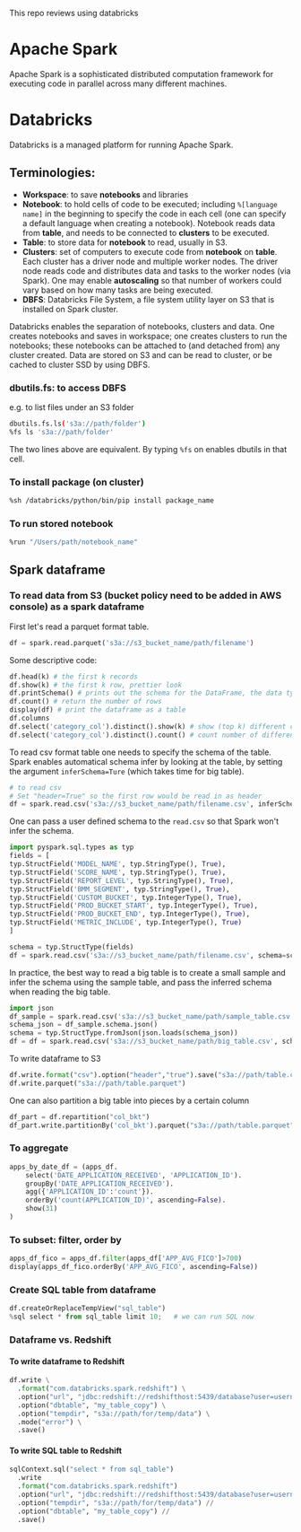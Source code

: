 This repo reviews using databricks

# Apache Spark

Apache Spark is a sophisticated distributed computation framework for executing code in parallel across many different machines. 

# Databricks

Databricks is a managed platform for running Apache Spark. 

## Terminologies:

 - **Workspace**: to save **notebooks** and libraries
 - **Notebook**: to hold cells of code to be executed; including `%[language name]` in the beginning to specify the code in each cell (one can specify a default language when creating a notebook). 
 Notebook reads data from **table**, and needs to be connected to **clusters** to be executed.
 - **Table**: to store data for **notebook** to read, usually in S3.
 - **Clusters**: set of computers to execute code from **notebook** on **table**. Each cluster has a driver node and multiple worker nodes. The driver node reads code and distributes data and tasks to the worker nodes (via Spark). One may enable **autoscaling** so that number of workers could vary based on how many tasks are being executed.
 - **DBFS**: Databricks File System, a file system utility layer on S3 that is installed on Spark cluster. 
 
Databricks enables the separation of notebooks, clusters and data. One creates notebooks and saves in workspace; one creates clusters to run the notebooks; these notebooks can be attached to (and detached from) any cluster created. Data are stored on S3 and can be read to cluster, or be cached to cluster SSD by using DBFS.

### dbutils.fs: to access DBFS
e.g. to list files under an S3 folder
```sh
dbutils.fs.ls('s3a://path/folder')
%fs ls 's3a://path/folder'
```
The two lines above are equivalent. By typing ```%fs``` on enables dbutils in that cell.

### To install package (on cluster)

```sh
%sh /databricks/python/bin/pip install package_name
```

### To run stored notebook

```sh
%run "/Users/path/notebook_name"
```

## Spark dataframe

### To read data from S3 (bucket policy need to be added in AWS console) as a spark dataframe

First let's read a parquet format table.
```python
df = spark.read.parquet('s3a://s3_bucket_name/path/filename')  
```

Some descriptive code:
```python
df.head(k) # the first k records 
df.show(k) # the first k row, prettier look
df.printSchema() # prints out the schema for the DataFrame, the data types for each column and whether a column can be null
df.count() # return the number of rows
display(df) # print the dataframe as a table
df.columns
df.select('category_col').distinct().show(k) # show (top k) different categories in a column
df.select('category_col').distinct().count() # count number of different categories in a column
```

To read csv format table one needs to specify the schema of the table. Spark enables automatical schema infer by looking at the table, by setting the argument ```inferSchema=Ture``` (which takes time for big table).

```python
# to read csv
# Set "header=True" so the first row would be read in as header
df = spark.read.csv('s3a://s3_bucket_name/path/filename.csv', inferSchema=True, header=True) 
```

One can pass a user defined schema to the ```read.csv``` so that Spark won't infer the schema. 

```python
import pyspark.sql.types as typ
fields = [
typ.StructField('MODEL_NAME', typ.StringType(), True),
typ.StructField('SCORE_NAME', typ.StringType(), True),
typ.StructField('REPORT_LEVEL', typ.StringType(), True),
typ.StructField('BMM_SEGMENT', typ.StringType(), True),
typ.StructField('CUSTOM_BUCKET', typ.IntegerType(), True),
typ.StructField('PROD_BUCKET_START', typ.IntegerType(), True),
typ.StructField('PROD_BUCKET_END', typ.IntegerType(), True),
typ.StructField('METRIC_INCLUDE', typ.IntegerType(), True)
]

schema = typ.StructType(fields)
df = spark.read.csv('s3a://s3_bucket_name/path/filename.csv', schema=schema, inferSchema=False, header=True) 
```

In practice, the best way to read a big table is to create a small sample and infer the schema using the sample table, and pass the inferred schema when reading the big table.

```python
import json
df_sample = spark.read.csv('s3a://s3_bucket_name/path/sample_table.csv', inferSchema=True, header=True) 
schema_json = df_sample.schema.json()
schema = typ.StructType.fromJson(json.loads(schema_json))
df = df = spark.read.csv('s3a://s3_bucket_name/path/big_table.csv', schema=schema, inferSchema=False, header=True) 
```

To write dataframe to S3
```python
df.write.format("csv").option("header","true").save("s3a://path/table.csv")
df.write.parquet("s3a://path/table.parquet")
```

One can also partition a big table into pieces by a certain column
```python
df_part = df.repartition("col_bkt")
df_part.write.partitionBy('col_bkt').parquet("s3a://path/table.parquet")
```

### To aggregate

```python
apps_by_date_df = (apps_df.
    select('DATE_APPLICATION_RECEIVED', 'APPLICATION_ID').             # transformation
    groupBy('DATE_APPLICATION_RECEIVED').                              # transformation
    agg({'APPLICATION_ID':'count'}).                                   # transformation
    orderBy('count(APPLICATION_ID)', ascending=False).                 # transformation
    show(31)                                                           # action
)
```

### To subset: filter, order by

```python
apps_df_fico = apps_df.filter(apps_df['APP_AVG_FICO']>700)
display(apps_df_fico.orderBy('APP_AVG_FICO', ascending=False))
```

### Create SQL table from dataframe
```python
df.createOrReplaceTempView("sql_table")
%sql select * from sql_table limit 10;   # we can run SQL now
```

### Dataframe vs. Redshift

#### To write dataframe to Redshift
```python
df.write \
  .format("com.databricks.spark.redshift") \
  .option("url", "jdbc:redshift://redshifthost:5439/database?user=username&password=pass") \
  .option("dbtable", "my_table_copy") \
  .option("tempdir", "s3a://path/for/temp/data") \
  .mode("error") \
  .save()
```

#### To write SQL table to Redshift

```python
sqlContext.sql("select * from sql_table")
  .write
  .format("com.databricks.spark.redshift")
  .option("url", "jdbc:redshift://redshifthost:5439/database?user=username&password=pass") // 
  .option("tempdir", "s3a://path/for/temp/data") //
  .option("dbtable", "my_table_copy") // 
  .save()
```
